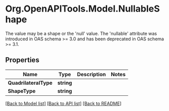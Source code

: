 # Org.OpenAPITools.Model.NullableShape
The value may be a shape or the 'null' value. The 'nullable' attribute was introduced in OAS schema >= 3.0 and has been deprecated in OAS schema >= 3.1.

## Properties

Name | Type | Description | Notes
------------ | ------------- | ------------- | -------------
**QuadrilateralType** | **string** |  | 
**ShapeType** | **string** |  | 

[[Back to Model list]](../README.md#documentation-for-models) [[Back to API list]](../README.md#documentation-for-api-endpoints) [[Back to README]](../README.md)


